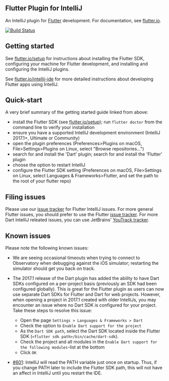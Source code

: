 ## Flutter Plugin for IntelliJ

An IntelliJ plugin for [Flutter](https://flutter.io/) development. For documentation, see [flutter.io](https://flutter.io/intellij-ide/).

[![Build Status](https://travis-ci.org/flutter/flutter-intellij.svg)](https://travis-ci.org/flutter/flutter-intellij)

## Getting started

See [flutter.io/setup](https://flutter.io/setup/) for instructions about installing the Flutter SDK, configuring your machine for Flutter development, and installing and configuring the IntelliJ plugins.

See [flutter.io/intellij-ide](https://flutter.io/intellij-ide/) for more detailed instructions about developing Flutter apps using IntelliJ.

## Quick-start

A very brief summary of the getting started guide linked from above:

- install the Flutter SDK (see [flutter.io/setup](https://flutter.io/setup/)); run `flutter doctor` from the command line to verify your installation
- ensure you have a supported IntelliJ development environment (IntelliJ 2017.1+, Ultimate or Community)
- open the plugin preferences (Preferences>Plugins on macOS, File>Settings>Plugins on Linux, select "Browse repositories…")
- search for and install the 'Dart' plugin; search for and install the 'Flutter' plugin
- choose the option to restart IntelliJ
- configure the Flutter SDK setting (Preferences on macOS, File>Settings on Linux, select Languages & Frameworks>Flutter, and set the path to the root of your flutter repo)

## Filing issues

Please use our [issue tracker](https://github.com/flutter/flutter-intellij/issues)
for Flutter IntelliJ issues. For more general Flutter issues, you should prefer to use
the Flutter [issue tracker](https://github.com/flutter/flutter/issues). For more
Dart IntelliJ releated issues, you can use JetBrains'
[YouTrack tracker](https://youtrack.jetbrains.com/issues?q=%23Dart%20%23Unresolved%20).

## Known issues

Please note the following known issues:

* We are seeing occasional timeouts when trying to connect to Observatory when debugging against the iOS simulator; restarting the simulator should get you back on track.
* The 2017.1 release of the Dart plugin has added the ability to have Dart SDKs configured on a
  per-project basis (previously an SDK had been configured globally). This is great for the Flutter
  plugin as users can now use separate Dart SDKs for Flutter and Dart for web projects. However,
  when opening a project in 2017.1 created with older IntelliJs, you may encounter an issue where
  no Dart SDK is configured for your project. Take these steps to resolve this issue:
   * Open the page `Settings > Languages & Frameworks > Dart`
   * Check the option to `Enable Dart support for the project`
   * As the `Dart SDK path`, select the Dart SDK located inside the Flutter SDK (`<flutter sdk path>/bin/cache/dart-sdk`).
   * Check the project and all modules in the `Enable Dart support for the following modules`-list at the bottom
   * Click `OK`

* [#601](https://github.com/flutter/flutter-intellij/issues/601): IntelliJ will read the PATH
  variable just once on startup. Thus, if you change PATH later to include the Flutter SDK path,
  this will not have an affect in IntelliJ until you restart the IDE.
